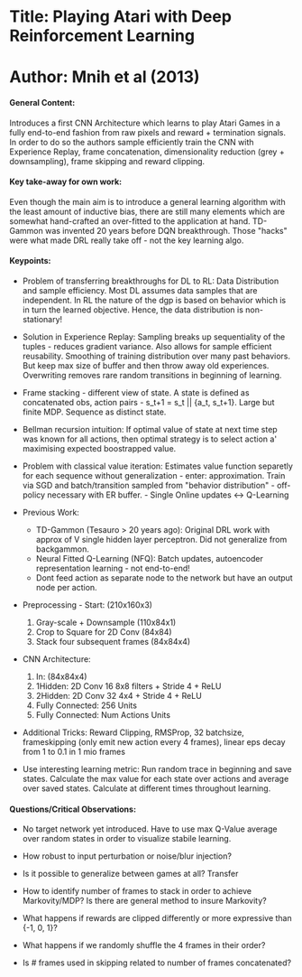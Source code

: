# Title: Playing Atari with Deep Reinforcement Learning

# Author: Mnih et al (2013)

#### General Content:
Introduces a first CNN Architecture which learns to play Atari  Games in a fully end-to-end fashion from raw pixels and reward + termination signals. In order to do so the authors sample efficiently train the CNN with Experience Replay, frame concatenation, dimensionality reduction (grey + downsampling), frame skipping and reward clipping.


#### Key take-away for own work:
Even though the main aim is to introduce a general learning algorithm with the least amount of inductive bias, there are still many elements which are somewhat hand-crafted an over-fitted to the application at hand. TD-Gammon was invented 20 years before DQN breakthrough. Those "hacks" were what made DRL really take off - not the key learning algo.


#### Keypoints:

* Problem of transferring breakthroughs for DL to RL: Data Distribution and sample efficiency. Most DL assumes data samples that are independent. In RL the nature of the dgp is based on behavior which is in turn the learned objective. Hence, the data distribution is non-stationary!

* Solution in Experience Replay: Sampling breaks up sequentiality of the tuples - reduces gradient variance. Also allows for sample efficient reusability. Smoothing of training distribution over many past behaviors. But keep max size of buffer and then throw away old experiences. Overwriting removes rare random transitions in beginning of learning.

* Frame stacking - different view of state. A state is defined as concatenated obs, action pairs - s_t+1 = s_t || {a_t, s_t+1}. Large but finite MDP. Sequence as distinct state.

* Bellman recursion intuition: If optimal value of state at next time step was known for all actions, then optimal strategy is to select action a' maximising expected boostrapped value.

* Problem with classical value iteration: Estimates value function separetly for each sequence without generalization - enter: approximation. Train via SGD and batch/transition sampled from "behavior distribution" - off-policy necessary with ER buffer. - Single Online updates <-> Q-Learning

* Previous Work:
    * TD-Gammon (Tesauro > 20 years ago): Original DRL work with approx of V single hidden layer perceptron. Did not generalize from backgammon.
    * Neural Fitted Q-Learning (NFQ): Batch updates, autoencoder representation learning - not end-to-end!
    * Dont feed action as separate node to the network but have an output node per action.

* Preprocessing - Start: (210x160x3)  
    1. Gray-scale + Downsample (110x84x1)
    2. Crop to Square for 2D Conv (84x84)
    3. Stack four subsequent frames (84x84x4)

* CNN Architecture:
    1. In: (84x84x4)
    2. 1Hidden: 2D Conv 16 8x8 filters + Stride 4 + ReLU
    3. 2Hidden: 2D Conv 32 4x4 + Stride 4 + ReLU
    4. Fully Connected: 256 Units
    5. Fully Connected: Num Actions Units

* Additional Tricks: Reward Clipping, RMSProp, 32 batchsize, frameskipping (only emit new action every 4 frames), linear eps decay from 1 to 0.1 in 1 mio frames

* Use interesting learning metric: Run random trace in beginning and save states. Calculate the max value for each state over actions and average over saved states. Calculate at different times throughout learning.

#### Questions/Critical Observations:

* No target network yet introduced. Have to use max Q-Value average over random states in order to visualize stabile learning.

* How robust to input perturbation or noise/blur injection?

* Is it possible to generalize between games at all? Transfer

* How to identify number of frames to stack in order to achieve Markovity/MDP? Is there are general method to insure Markovity?

* What happens if rewards are clipped differently or more expressive than {-1, 0, 1}?

* What happens if we randomly shuffle the 4 frames in their order?

* Is # frames used in skipping related to number of frames concatenated?
